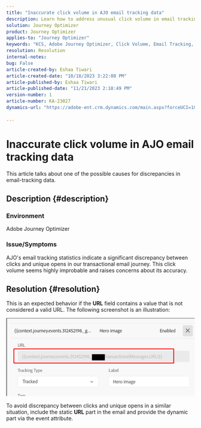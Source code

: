 ```yaml
---
title: "Inaccurate click volume in AJO email tracking data"
description: Learn how to address unusual click volume in email tracking data.
solution: Journey Optimizer
product: Journey Optimizer
applies-to: "Journey Optimizer"
keywords: "KCS, Adobe Journey Optimizer, Click Volume, Email Tracking, Transactional Email Journey"
resolution: Resolution
internal-notes: 
bug: False
article-created-by: Eshaa Tiwari
article-created-date: "10/18/2023 3:22:08 PM"
article-published-by: Eshaa Tiwari
article-published-date: "11/21/2023 2:18:49 PM"
version-number: 1
article-number: KA-23027
dynamics-url: "https://adobe-ent.crm.dynamics.com/main.aspx?forceUCI=1&pagetype=entityrecord&etn=knowledgearticle&id=93b72d14-ca6d-ee11-8df0-6045bd006a22"

---
```

# Inaccurate click volume in AJO email tracking data


This article talks about one of the possible causes for discrepancies in email-tracking data.

## Description {#description}


### Environment

Adobe Journey Optimizer

### Issue/Symptoms

AJO's email tracking statistics indicate a significant discrepancy between clicks and unique opens in our transactional email journey. This click volume seems highly improbable and raises concerns about its accuracy.


## Resolution {#resolution}


This is an expected behavior if the <b>URL</b> field contains a value that is not considered a valid URL. The following screenshot is an illustration:

![](assets/4f440bc7-aa84-ee11-8179-6045bd006149.png)

To avoid discrepancy between clicks and unique opens in a similar situation, include the static <b>URL</b> part in the email and provide the dynamic part via the event attribute.
